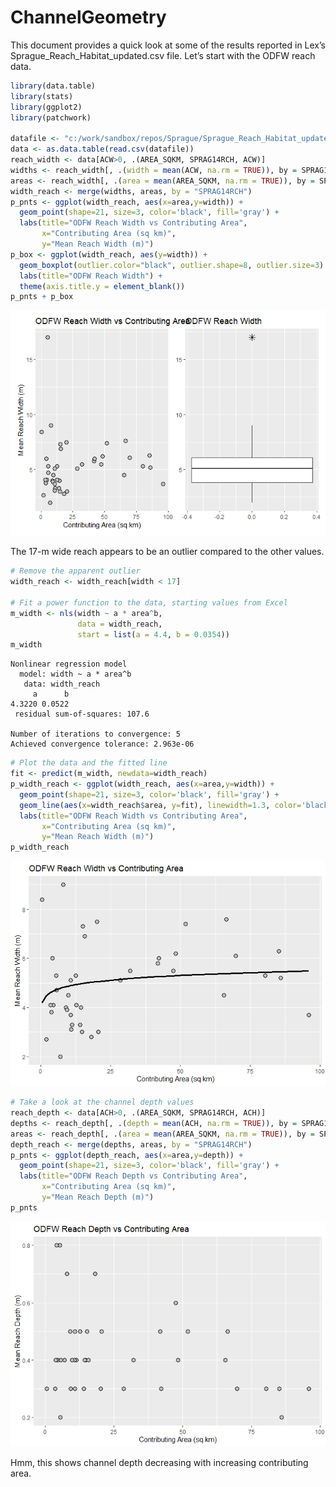 # ChannelGeometry


This document provides a quick look at some of the results reported in
Lex’s Sprague_Reach_Habitat_updated.csv file. Let’s start with the ODFW
reach data.

``` r
library(data.table)
library(stats)
library(ggplot2)
library(patchwork)

datafile <- "c:/work/sandbox/repos/Sprague/Sprague_Reach_Habitat_updated.csv"
data <- as.data.table(read.csv(datafile))
reach_width <- data[ACW>0, .(AREA_SQKM, SPRAG14RCH, ACW)]
widths <- reach_width[, .(width = mean(ACW, na.rm = TRUE)), by = SPRAG14RCH]
areas <- reach_width[, .(area = mean(AREA_SQKM, na.rm = TRUE)), by = SPRAG14RCH]
width_reach <- merge(widths, areas, by = "SPRAG14RCH")
p_pnts <- ggplot(width_reach, aes(x=area,y=width)) +
  geom_point(shape=21, size=3, color='black', fill='gray') +
  labs(title="ODFW Reach Width vs Contributing Area",
       x="Contributing Area (sq km)",
       y="Mean Reach Width (m)")
p_box <- ggplot(width_reach, aes(y=width)) +
  geom_boxplot(outlier.color="black", outlier.shape=8, outlier.size=3) +
  labs(title="ODFW Reach Width") +
  theme(axis.title.y = element_blank())
p_pnts + p_box
```

![](ChannelGeometry_files/figure-commonmark/unnamed-chunk-1-1.png)

The 17-m wide reach appears to be an outlier compared to the other
values.

``` r
# Remove the apparent outlier
width_reach <- width_reach[width < 17]

# Fit a power function to the data, starting values from Excel
m_width <- nls(width ~ a * area^b,
               data = width_reach,
               start = list(a = 4.4, b = 0.0354))
m_width
```

    Nonlinear regression model
      model: width ~ a * area^b
       data: width_reach
         a      b 
    4.3220 0.0522 
     residual sum-of-squares: 107.6

    Number of iterations to convergence: 5 
    Achieved convergence tolerance: 2.963e-06

``` r
# Plot the data and the fitted line
fit <- predict(m_width, newdata=width_reach)
p_width_reach <- ggplot(width_reach, aes(x=area,y=width)) +
  geom_point(shape=21, size=3, color='black', fill='gray') +
  geom_line(aes(x=width_reach$area, y=fit), linewidth=1.3, color='black') +
  labs(title="ODFW Reach Width vs Contributing Area",
       x="Contributing Area (sq km)",
       y="Mean Reach Width (m)")
p_width_reach
```

![](ChannelGeometry_files/figure-commonmark/unnamed-chunk-2-1.png)

``` r
# Take a look at the channel depth values
reach_depth <- data[ACH>0, .(AREA_SQKM, SPRAG14RCH, ACH)]
depths <- reach_depth[, .(depth = mean(ACH, na.rm = TRUE)), by = SPRAG14RCH]
areas <- reach_depth[, .(area = mean(AREA_SQKM, na.rm = TRUE)), by = SPRAG14RCH]
depth_reach <- merge(depths, areas, by = "SPRAG14RCH")
p_pnts <- ggplot(depth_reach, aes(x=area,y=depth)) +
  geom_point(shape=21, size=3, color='black', fill='gray') +
  labs(title="ODFW Reach Depth vs Contributing Area",
       x="Contributing Area (sq km)",
       y="Mean Reach Depth (m)")
p_pnts
```

![](ChannelGeometry_files/figure-commonmark/unnamed-chunk-3-1.png)

Hmm, this shows channel depth decreasing with increasing contributing
area.
